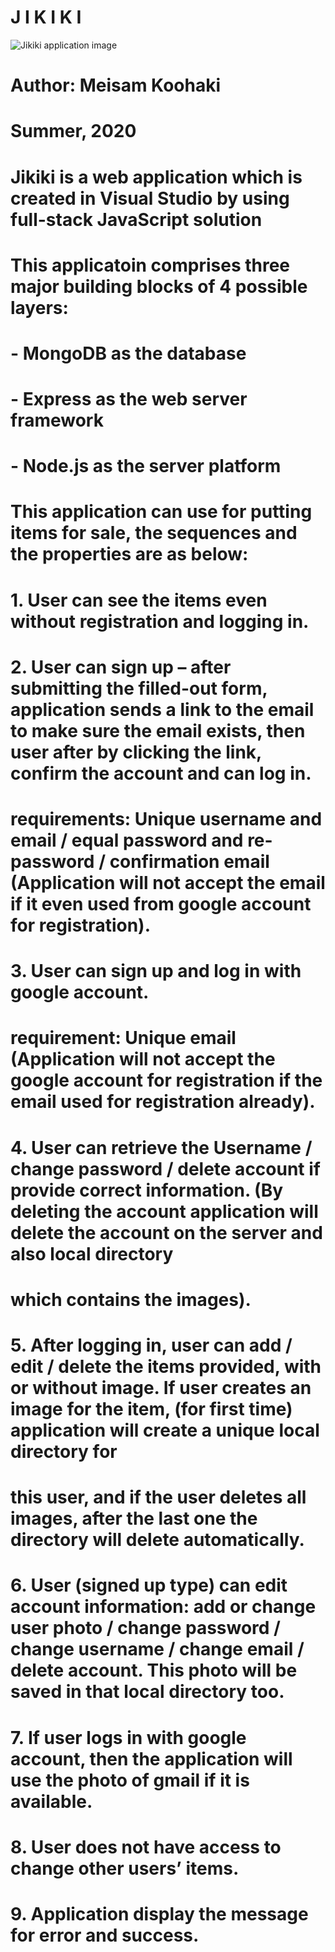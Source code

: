 
#	   J I K I K I

<image src="https://github.com/mkoohaki/jikiki/blob/master/Jikiki.jpg?raw=true" alt="Jikiki application image">

# Author: Meisam Koohaki
# Summer, 2020
#
# Jikiki is a web application which is created in Visual Studio by using full-stack JavaScript solution
# This applicatoin comprises three major building blocks of 4 possible layers:
#   - MongoDB as the database
#   - Express as the web server framework
#   - Node.js as the server platform
# This application can use for putting items for sale, the sequences and the properties are as below:
#	1.	User can see the items even without registration and logging in.
#	2.	User can sign up – after submitting the filled-out form, application sends a link to the email to make sure the email exists, then user after by clicking the link, confirm the account and can log in. 
#		requirements: Unique username and email / equal password and re-password / confirmation email (Application will not accept the email if it even used from google account for registration).
#	3.	User can sign up and log in with google account. 
#		requirement: Unique email (Application will not accept the google account for registration if the email used for registration already).
#	4.	User can retrieve the Username / change password / delete account if provide correct information. (By deleting the account application will delete the account on the server and also local directory
#		which contains the images).
#	5.	After logging in, user can add / edit / delete the items provided, with or without image. If user creates an image for the item, (for first time) application will create a unique local directory for 
#		this user, and if the user deletes all images, after the last one the directory will delete automatically.
#	6.	User (signed up type) can edit account information: add or change user photo / change password / change username / change email / delete account. This photo will be saved in that local directory too.
#	7.	If user logs in with google account, then the application will use the photo of gmail if it is available.
#	8.	User does not have access to change other users’ items.
#	9.	Application display the message for error and success.
#

